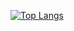 


 [![Top Langs](https://github-readme-stats.vercel.app/api/top-langs/?username=usmanmahmood940&layout=donut)](https://github.com/usmanmahmood940/usmanmahmood940)


<!--
**usmanmahmood940/usmanmahmood940** is a ✨ _special_ ✨ repository because its `README.md` (this file) appears on your GitHub profile.
![Usman's GitHub stats](https://github-readme-stats.vercel.app/api?username=usmanmahmood940&show_icons=true&theme=radical) 
Here are some ideas to get you started:

- 🔭 I’m currently working on ...
- 🌱 I’m currently learning ...
- 👯 I’m looking to collaborate on ...
- 🤔 I’m looking for help with ...
- 💬 Ask me about ...
- 📫 How to reach me: ...
- 😄 Pronouns: ...
- ⚡ Fun fact: ...
-->
